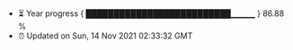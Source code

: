 - ⏳ Year progress { ██████████████████████████▁▁▁▁ } 86.88 %
- ⏰ Updated on Sun, 14 Nov 2021 02:33:32 GMT

